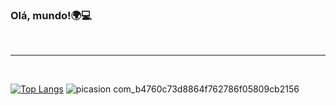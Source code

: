 ### Olá, mundo!🌍💻

<br/>
  <hr/>
  <br/>
<div/>
 
[![Top Langs](https://github-readme-stats.vercel.app/api/top-langs/?username=Jeova-1704&layout=compact&langs_count=6&theme=tokyonight)](https://github.com/Jeova-1704/github-readme-stats) 
         ![picasion com_b4760c73d8864f762786f05809cb2156](https://user-images.githubusercontent.com/127805808/227081066-87af7499-c50c-4505-bca9-f7fb733da3b9.gif)
